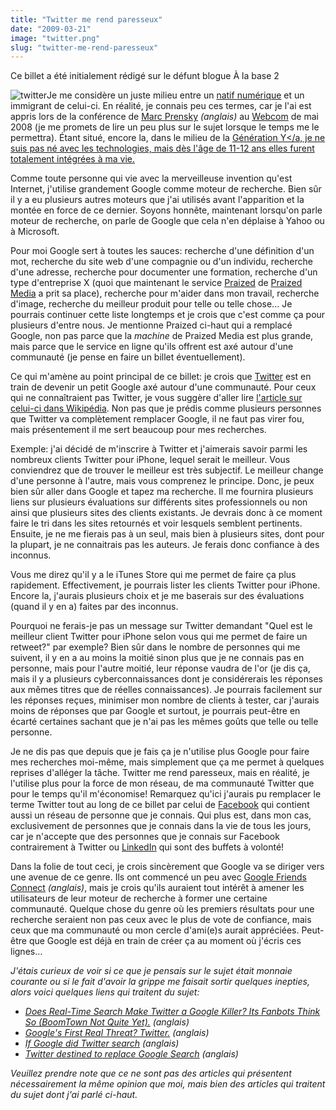 ```yaml
---
title: "Twitter me rend paresseux"
date: "2009-03-21"
image: "twitter.png"
slug: "twitter-me-rend-paresseux"
---
```


Ce billet a été initialement rédigé sur le défunt blogue À la base 2

![twitter](images/twitter.png "twitter")Je me considère un juste milieu entre un [natif numérique](https://fr.wikipedia.org/wiki/Natif_num%C3%A9rique "Article de Wikipédia sur le terme Natif numérique") et un immigrant de celui-ci. En réalité, je connais peu ces termes, car je l'ai est appris lors de la conférence de [Marc Prensky](https://marcprensky.com/ "Site web de Marc Prensky") _(anglais)_ au [Webcom](https://www.webcom-montreal.com/ "Site web de la conférence Webcom") de mai 2008 (je me promets de lire un peu plus sur le sujet lorsque le temps me le permettra). Étant situé, encore la, dans le milieu de la [Génération Y</a, je ne suis pas né avec les technologies, mais dès l'âge de 11-12 ans elles furent totalement intégrées à ma vie.](https://fr.wikipedia.org/wiki/G%C3%A9n%C3%A9ration_Y "Article de Wikipédia sur le terme Génération Y")

Comme toute personne qui vie avec la merveilleuse invention qu'est Internet, j'utilise grandement Google comme moteur de recherche. Bien sûr il y a eu plusieurs autres moteurs que j'ai utilisés avant l'apparition et la montée en force de ce dernier. Soyons honnête, maintenant lorsqu'on parle moteur de recherche, on parle de Google que cela n'en déplaise à Yahoo ou à Microsoft.

Pour moi Google sert à toutes les sauces: recherche d'une définition d'un mot, recherche du site web d'une compagnie ou d'un individu, recherche d'une adresse, recherche pour documenter une formation, recherche d'un type d'entreprise X (quoi que maintenant le service [Praized](https://praized.com/ "Site web de Praized") de [Praized Media](https://praizedmedia.com/ "Site web de Praized Média") a prit sa place), recherche pour m'aider dans mon travail, recherche d'image, recherche du meilleur produit pour telle ou telle chose... Je pourrais continuer cette liste longtemps et je crois que c'est comme ça pour plusieurs d'entre nous. Je mentionne Praized ci-haut qui a remplacé Google, non pas parce que la _machine_ de Praized Media est plus grande, mais parce que le service en ligne qu'ils offrent est axé autour d'une communauté (je pense en faire un billet éventuellement).

Ce qui m'amène au point principal de ce billet: je crois que [Twitter](https://twitter.com "Site web de Twitter") est en train de devenir un petit Google axé autour d'une communauté. Pour ceux qui ne connaîtraient pas Twitter, je vous suggère d'aller lire [l'article sur celui-ci dans Wikipédia](https://fr.wikipedia.org/wiki/Twitter "L'article sur Twitter Dans Wikipédia"). Non pas que je prédis comme plusieurs personnes que Twitter va complètement remplacer Google, il ne faut pas virer fou, mais présentement il me sert beaucoup pour mes recherches.

Exemple: j'ai décidé de m'inscrire à Twitter et j'aimerais savoir parmi les nombreux clients Twitter pour iPhone, lequel serait le meilleur. Vous conviendrez que de trouver le meilleur est très subjectif. Le meilleur change d'une personne à l'autre, mais vous comprenez le principe. Donc, je peux bien sûr aller dans Google et tapez ma recherche. Il me fournira plusieurs liens sur plusieurs évaluations sur différents sites professionnels ou non ainsi que plusieurs sites des clients existants. Je devrais donc à ce moment faire le tri dans les sites retournés et voir lesquels semblent pertinents. Ensuite, je ne me fierais pas à un seul, mais bien à plusieurs sites, dont pour la plupart, je ne connaitrais pas les auteurs. Je ferais donc confiance à des inconnus.

Vous me direz qu'il y a le iTunes Store qui me permet de faire ça plus rapidement. Effectivement, je pourrais lister les clients Twitter pour iPhone. Encore la, j'aurais plusieurs choix et je me baserais sur des évaluations (quand il y en a) faites par des inconnus.

Pourquoi ne ferais-je pas un message sur Twitter demandant "Quel est le meilleur client Twitter pour iPhone selon vous qui me permet de faire un retweet?" par exemple? Bien sûr dans le nombre de personnes qui me suivent, il y en a au moins la moitié sinon plus que je ne connais pas en personne, mais pour l'autre moitié, leur réponse vaudra de l'or (je dis ça, mais il y a plusieurs cyberconnaissances dont je considérerais les réponses aux mêmes titres que de réelles connaissances). Je pourrais facilement sur les réponses reçues, minimiser mon nombre de clients à tester, car j'aurais moins de réponses que par Google et surtout, je pourrais peut-être en écarté certaines sachant que je n'ai pas les mêmes goûts que telle ou telle personne.

Je ne dis pas que depuis que je fais ça je n'utilise plus Google pour faire mes recherches moi-même, mais simplement que ça me permet à quelques reprises d'alléger la tâche. Twitter me rend paresseux, mais en réalité, je l'utilise plus pour la force de mon réseau, de ma communauté Twitter que pour le temps qu'il m'économise! Remarquez qu'ici j'aurais pu remplacer le terme Twitter tout au long de ce billet par celui de [Facebook](https://facebook.com "Site web de Facebook") qui contient aussi un réseau de personne que je connais. Qui plus est, dans mon cas, exclusivement de personnes que je connais dans la vie de tous les jours, car je n'accepte que des personnes que je connais sur Facebook contrairement à Twitter ou [LinkedIn](https://www.linkedin.com/ "Site web de LinkedIn") qui sont des buffets à volonté!

Dans la folie de tout ceci, je crois sincèrement que Google va se diriger vers une avenue de ce genre. Ils ont commencé un peu avec [Google Friends Connect](https://www.google.com/friendconnect/ "Site web de Friend Connect") _(anglais)_, mais je crois qu'ils auraient tout intérêt à amener les utilisateurs de leur moteur de recherche à former une certaine communauté. Quelque chose du genre où les premiers résultats pour une recherche seraient non pas ceux avec le plus de vote de confiance, mais ceux que ma communauté ou mon cercle d'ami(e)s aurait appréciées. Peut-être que Google est déjà en train de créer ça au moment où j'écris ces lignes...

_J'étais curieux de voir si ce que je pensais sur le sujet était monnaie courante ou si le fait d'avoir la grippe me faisait sortir quelques inepties, alors voici quelques liens qui traitent du sujet:_

- _[Does Real-Time Search Make Twitter a Google Killer? Its Fanbots Think So (BoomTown Not Quite Yet).](https://kara.allthingsd.com/20090209/does-real-time-search-make-twitter-a-google-killer-its-fanbots-think-so-boomtown-not-quite-yet/) (anglais)_
- _[Google's First Real Threat? Twitter.](https://lewmoorman.com/googles-first-real-threat-twit) (anglais)_
- _[If Google did Twitter search](https://web.archive.org/web/20120413134958/https://www.blogstorm.co.uk/if-google-did-twitter-search/) (anglais)_
- _[Twitter destined to replace Google Search](https://web.archive.org/web/20160314023756/http://www.twitip.com/twitter-destined-to-replace-google-search/) (anglais)_

_Veuillez prendre note que ce ne sont pas des articles qui présentent nécessairement la même opinion que moi, mais bien des articles qui traitent du sujet dont j'ai parlé ci-haut._
